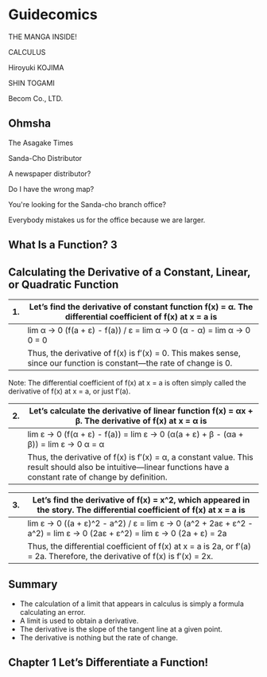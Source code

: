 # Guidecomics

THE MANGA INSIDE!

CALCULUS

Hiroyuki KOJIMA

SHIN TOGAMI

Becom Co., LTD.

Ohmsha
---
The Asagake Times

Sanda-Cho Distributor

A newspaper distributor?

Do I have the wrong map?

You're looking for the Sanda-cho branch office?

Everybody mistakes us for the office because we are larger.

What Is a Function? 3
---
## Calculating the Derivative of a Constant, Linear, or Quadratic Function

|1.|Let’s find the derivative of constant function f(x) = α. The differential coefficient of f(x) at x = a is|
|---|---|
| |lim α → 0 (f(a + ε) - f(a)) / ε = lim α → 0 (α - α) = lim α → 0 0 = 0|
| |Thus, the derivative of f(x) is f′(x) = 0. This makes sense, since our function is constant—the rate of change is 0.|

Note: The differential coefficient of f(x) at x = a is often simply called the derivative of f(x) at x = a, or just f′(a).

|2.|Let’s calculate the derivative of linear function f(x) = αx + β. The derivative of f(x) at x = α is|
|---|---|
| |lim ε → 0 (f(α + ε) - f(a)) = lim ε → 0 (α(a + ε) + β - (αa + β)) = lim ε → 0 α = α|
| |Thus, the derivative of f(x) is f′(x) = α, a constant value. This result should also be intuitive—linear functions have a constant rate of change by definition.|

|3.|Let’s find the derivative of f(x) = x^2, which appeared in the story. The differential coefficient of f(x) at x = a is|
|---|---|
| |lim ε → 0 ((a + ε)^2 - a^2) / ε = lim ε → 0 (a^2 + 2aε + ε^2 - a^2) = lim ε → 0 (2aε + ε^2) = lim ε → 0 (2a + ε) = 2a|
| |Thus, the differential coefficient of f(x) at x = a is 2a, or f′(a) = 2a. Therefore, the derivative of f(x) is f′(x) = 2x.|

## Summary

- The calculation of a limit that appears in calculus is simply a formula calculating an error.
- A limit is used to obtain a derivative.
- The derivative is the slope of the tangent line at a given point.
- The derivative is nothing but the rate of change.

## Chapter 1 Let’s Differentiate a Function!
